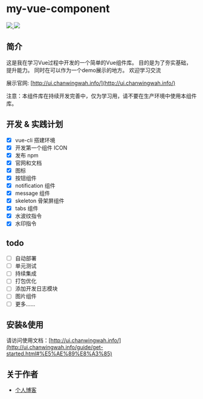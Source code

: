 # my-vue-component

<p >
  <a href="LICENSE">
    <img src="https://img.shields.io/badge/License-MIT-blue.svg">
  </a>
  
  <a href="https://www.npmjs.org/package/@chanwingwah/my-vue-component">
    <img src="https://img.shields.io/npm/v/@chanwingwah/my-vue-component.svg">
  </a>
</p>

## 简介

这是我在学习Vue过程中开发的一个简单的Vue组件库。 目的是为了夯实基础，提升能力。
同时在可以作为一个demo展示的地方。
欢迎学习交流

展示官网: [http://ui.chanwingwah.info/](http://ui.chanwingwah.info/)


注意：本组件库在持续开发完善中，仅为学习用，请不要在生产环境中使用本组件库。


## 开发 & 实践计划
- [x] vue-cli 搭建环境
- [x] 开发第一个组件 ICON
- [x] 发布 npm 
- [x] 官网和文档
- [x] 图标
- [x] 按钮组件
- [x] notification 组件
- [x] message 组件
- [x] skeleton 骨架屏组件
- [x] tabs 组件
- [x] 水波纹指令
- [x] 水印指令

## todo 
- [ ] 自动部署
- [ ] 单元测试
- [ ] 持续集成
- [ ] 打包优化
- [ ] 添加开发日志模块
- [ ] 图片组件
- [ ] 更多……
 
## 安装&使用

请访问使用文档：[http://ui.chanwingwah.info/](http://ui.chanwingwah.info/guide/get-started.html#%E5%AE%89%E8%A3%85)

## 关于作者

- [个人博客](http://chanwingwah.info/)   